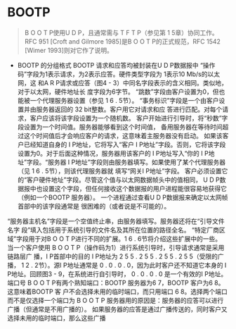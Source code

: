 # BOOTP
> B O O T P使用U D P，且通常需与 T F T P（参见第 1 5章）协同工作。 RFC 951 [Croft and
Gilmore 1985]是B O O T P的正式规范，RFC 1542 [Wimer 1993]则对它作了说明。

* BOOTP 的分组格式
BOOTP 请求和应答均被封装在U D P数据报中
“操作码”字段为1表示请求，为2表示应答。硬件类型字段为 1表示10 Mb/s的以太网，这
和A R P请求或应答（图4 - 3）中同名字段表示的含义相同。类似地，对于以太网，硬件地址长
度字段为6字节。
“跳数”字段由客户设置为0，但也能被一个代理服务器设置（参见 1 6 . 5节）。
“事务标识”字段是一个由客户设置并由服务器返回的 32 bit整数。客户用它对请求和应
答进行匹配。对每个请求，客户应该将该字段设置为一个随机数。
客户开始进行引导时，将“秒数”字段设置为一个时间值。服务器能够看到这个时间值，
备用服务器在等待时间超过这个时间值后才会响应客户的请求，这意味着主服务器没有启动。
如果该客户已经知道自身的 I P地址，它将写入“客户 I P地址”字段。否则，它将该字段
设置为0。对于后面这种情况，服务器用该客户的 I P地址写入“你的 I P地址”字段。“服务器
I P地址”字段则由服务器填写。如果使用了某个代理服务器（见 1 6 . 5节），则该代理服务器就
填写“网关I P地址”字段。
客户必须设置它的“客户硬件地址”字段。尽管这个值与以太网数据帧头中的值相同，
U D P数据报中也设置这个字段，但任何接收这个数据报的用户进程能很容易地获得它（例如一个BOOTP 服务器）。
一个进程通过查看U D P数据报来确定以太网帧首部中的该字段通常是
很困难的（或者说是不可能的）。

“服务器主机名”字段是一个空值终止串，由服务器填写。服务器还将在“引导文件名字
段”填入包括用于系统引导的文件名及其所在位置的路径全名。
“特定厂商区域”字段用于对B O O T P进行不同的扩展。1 6 . 6节将介绍这些扩展中的一些。
当一个客户使用 B O O T P（操作码为1）进行系统引导时，引导请求通常是采用链路层广
播，I P首部中的目的 I P地址为 2 5 5 . 2 5 5 . 2 5 5 . 2 5 5（受限的广播， 1 2 . 2节）。源I P地址通常是
0 . 0 . 0 . 0，因为此时客户还不知道它本身的 I P地址。回顾图3 - 9，在系统进行自引导时， 0 . 0 . 0 . 0
是一个有效的I P地址。
端口号
B O O T P有两个熟知端口：BOOTP 服务器为6 7，BOOTP 客户为6 8。这意味着BOOTP 客
户不会选择未用的临时端口，而只用端口 6 8。选择两个端口而不是仅选择一个端口为 B O O T P
服务器用的原因是：服务器的应答可以进行广播（但通常是不用广播的）。
如果服务器的应答是通过广播传送的，同时客户又选择未用的临时端口，那么这些广播
